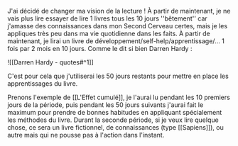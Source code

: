 J'ai décidé de changer ma vision de la lecture ! 
À partir de maintenant, je ne vais plus lire essayer de lire 1 livres tous les 10 jours ''bêtement'' car j'amasse des connaissances dans mon Second Cerveau certes, mais je les appliques très peu dans ma vie quotidienne dans les faits. 
À partir de maintenant, je lirai un livre de développement/self-help/apprentissage/... 1 fois par 2 mois en 10 jours. Comme le dit si bien Darren Hardy :

![[Darren Hardy - quotes#^1]]

C'est pour cela que j'utiliserai les 50 jours restants pour mettre en place les apprentissages du livre. 

Prenons l'exemple de [[L'Effet cumulé]], je l'aurai lu pendant les 10 premiers jours de la période, puis pendant les 50 jours suivants j'aurai fait le maximum pour prendre de bonnes habitudes en appliquant spécialement les méthodes du livre.
Durant la seconde période, si je veux lire quelque chose, ce sera un livre fictionnel, de connaissances (type [[Sapiens]]), ou autre mais qui ne pousse pas à l'action dans l'instant. 

